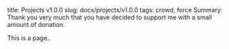 title: Projects v1.0.0
slug: docs/projects/v1.0.0
tags: crowd, force
Summary: Thank you very much that you have decided to support me with a small amount of donation.

This is a page..
